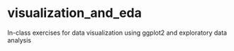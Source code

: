 # visualization_and_eda
In-class exercises for data visualization using ggplot2 and exploratory data analysis 
